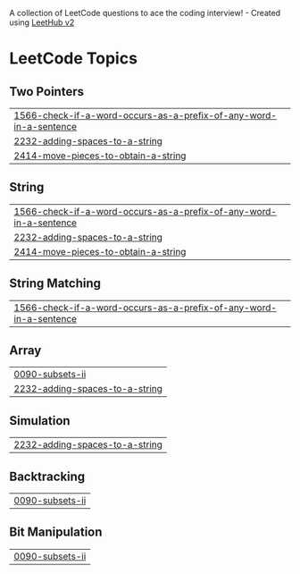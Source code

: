 A collection of LeetCode questions to ace the coding interview! - Created using [LeetHub v2](https://github.com/arunbhardwaj/LeetHub-2.0)
<!---LeetCode Topics Start-->
# LeetCode Topics
## Two Pointers
|  |
| ------- |
| [1566-check-if-a-word-occurs-as-a-prefix-of-any-word-in-a-sentence](https://github.com/avar-hub/Leetcode/tree/master/1566-check-if-a-word-occurs-as-a-prefix-of-any-word-in-a-sentence) |
| [2232-adding-spaces-to-a-string](https://github.com/avar-hub/Leetcode/tree/master/2232-adding-spaces-to-a-string) |
| [2414-move-pieces-to-obtain-a-string](https://github.com/avar-hub/Leetcode/tree/master/2414-move-pieces-to-obtain-a-string) |
## String
|  |
| ------- |
| [1566-check-if-a-word-occurs-as-a-prefix-of-any-word-in-a-sentence](https://github.com/avar-hub/Leetcode/tree/master/1566-check-if-a-word-occurs-as-a-prefix-of-any-word-in-a-sentence) |
| [2232-adding-spaces-to-a-string](https://github.com/avar-hub/Leetcode/tree/master/2232-adding-spaces-to-a-string) |
| [2414-move-pieces-to-obtain-a-string](https://github.com/avar-hub/Leetcode/tree/master/2414-move-pieces-to-obtain-a-string) |
## String Matching
|  |
| ------- |
| [1566-check-if-a-word-occurs-as-a-prefix-of-any-word-in-a-sentence](https://github.com/avar-hub/Leetcode/tree/master/1566-check-if-a-word-occurs-as-a-prefix-of-any-word-in-a-sentence) |
## Array
|  |
| ------- |
| [0090-subsets-ii](https://github.com/avar-hub/Leetcode/tree/master/0090-subsets-ii) |
| [2232-adding-spaces-to-a-string](https://github.com/avar-hub/Leetcode/tree/master/2232-adding-spaces-to-a-string) |
## Simulation
|  |
| ------- |
| [2232-adding-spaces-to-a-string](https://github.com/avar-hub/Leetcode/tree/master/2232-adding-spaces-to-a-string) |
## Backtracking
|  |
| ------- |
| [0090-subsets-ii](https://github.com/avar-hub/Leetcode/tree/master/0090-subsets-ii) |
## Bit Manipulation
|  |
| ------- |
| [0090-subsets-ii](https://github.com/avar-hub/Leetcode/tree/master/0090-subsets-ii) |
<!---LeetCode Topics End-->